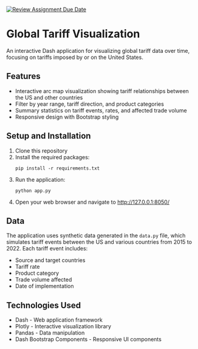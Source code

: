 [![Review Assignment Due Date](https://classroom.github.com/assets/deadline-readme-button-22041afd0340ce965d47ae6ef1cefeee28c7c493a6346c4f15d667ab976d596c.svg)](https://classroom.github.com/a/ASTlQQ5B)

# Global Tariff Visualization

An interactive Dash application for visualizing global tariff data over time, focusing on tariffs imposed by or on the United States.

## Features

- Interactive arc map visualization showing tariff relationships between the US and other countries
- Filter by year range, tariff direction, and product categories
- Summary statistics on tariff events, rates, and affected trade volume
- Responsive design with Bootstrap styling

## Setup and Installation

1. Clone this repository
2. Install the required packages:
   ```
   pip install -r requirements.txt
   ```
3. Run the application:
   ```
   python app.py
   ```
4. Open your web browser and navigate to http://127.0.0.1:8050/

## Data

The application uses synthetic data generated in the `data.py` file, which simulates tariff events between the US and various countries from 2015 to 2022. Each tariff event includes:

- Source and target countries
- Tariff rate
- Product category
- Trade volume affected
- Date of implementation

## Technologies Used

- Dash - Web application framework
- Plotly - Interactive visualization library
- Pandas - Data manipulation
- Dash Bootstrap Components - Responsive UI components
